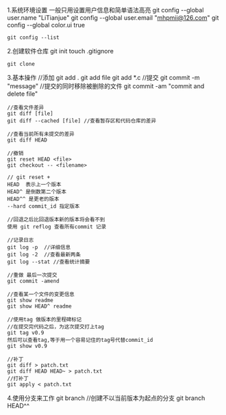 1.系统环境设置
	一般只用设置用户信息和简单语法高亮
	git config --global user.name "LiTianjue"
	git config --global user.email "mhpmii@126.com"
	git config --global color.ui true
	
	git config --list

	
2.创建软件仓库
	git init
	touch .gitignore

	git clone

3.基本操作
	//添加
	git add .
	git add file
	git add *.c
	//提交
	git commit -m "message"
	//提交的同时移除被删除的文件
	git commit -am "commit and delete file"
	
	//查看文件差异
	git diff [file]
	git diff --cached [file] //查看暂存区和代码仓库的差异

	//查看当前所有未提交的差异
	git diff HEAD

	//撤销
	git reset HEAD <file>
	git checkout -- <filename>
	
	// git reset + 
	HEAD  表示上一个版本
	HEAD^ 是倒数第二个版本
	HEAD^^ 是更老的版本
	--hard commit_id 指定版本

	//回退之后比回退版本新的版本将会看不到
	使用 git reflog 查看所有commit 记录

	//记录日志
	git log -p	//详细信息
	git log -2  //查看最新两条
	git log --stat //查看统计摘要

	//重做 最后一次提交
	git commit -amend

	//查看某一个文件的变更信息
	git show readme
	git show HEAD^ readme

	//使用tag 做版本的里程碑标记
	//在提交完代码之后，为这次提交打上tag
	git tag v0.9
	然后可以查看tag,等于用一个容易记住的tag号代替commit_id
	git show v0.9
	
	//补丁
	git diff > patch.txt
	git diff HEAD HEAD~ > patch.txt
	//打补丁
	git apply < patch.txt


4.使用分支来工作
	git branch <bname>
	//创建不以当前版本为起点的分支
	git branch <name> HEAD^^


